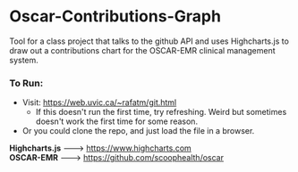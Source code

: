 # Oscar-Contributions-Graph

Tool for a class project that talks to the github API and uses Highcharts.js to draw out a contributions chart
for the OSCAR-EMR clinical management system. 

### To Run: 
  - Visit: https://web.uvic.ca/~rafatm/git.html
    - If this doesn't run the first time, try refreshing. Weird but sometimes doesn't work the first time for some reason.
  - Or you could clone the repo, and just load the file in a browser.

**Highcharts.js** ---> https://www.highcharts.com <br/>
**OSCAR-EMR**     ---> https://github.com/scoophealth/oscar
